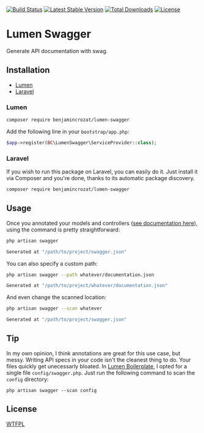 [![Build Status](https://travis-ci.org/benjamincrozat/lumen-swagger.svg?branch=master)](https://travis-ci.org/benjamincrozat/lumen-swagger)
[![Latest Stable Version](https://poser.pugx.org/benjamincrozat/lumen-swagger/v/stable)](https://packagist.org/packages/benjamincrozat/lumen-swagger)
[![Total Downloads](https://poser.pugx.org/benjamincrozat/lumen-swagger/downloads)](https://packagist.org/packages/benjamincrozat/lumen-swagger)
[![License](https://poser.pugx.org/benjamincrozat/lumen-swagger/license)](https://packagist.org/packages/benjamincrozat/lumen-swagger)

# Lumen Swagger

Generate API documentation with swag.

## Installation

- [Lumen](#lumen)
- [Laravel](#laravel)

### Lumen

```bash
composer require benjamincrozat/lumen-swagger
```

Add the following line in your `bootstrap/app.php`:

```php
$app->register(BC\LumenSwagger\ServiceProvider::class);
```

### Laravel

If you wish to run this package on Laravel, you can easily do it. Just install it via Composer and you're done, thanks to its automatic package discovery.

```bash
composer require benjamincrozat/lumen-swagger
```

## Usage

Once you annotated your models and controllers ([see documentation here](https://github.com/zircote/swagger-php)), using the command is pretty straightforward:

```bash
php artisan swagger

Generated at "/path/to/project/swagger.json"
```

You can also specify a custom path:

```bash
php artisan swagger --path whatever/documentation.json

Generated at "/path/to/project/whatever/documentation.json"
```

And even change the scanned location:

```bash
php artisan swagger --scan whatever

Generated at "/path/to/project/swagger.json"
```

## Tip

In my own opinion, I think annotations are great for this use case, but messy. Writing API specs in your code isn't the cleanest thing to do. Your files quickly get unecessarly bloated. In [Lumen Boilerplate](https://github.com/benjamincrozat/lumen-boilerplate), I opted for a single file `config/swagger.php`. Just run the following command to scan the `config` directory:

```ash
php artisan swagger --scan config
```

## License

[WTFPL](http://www.wtfpl.net/txt/copying/)
